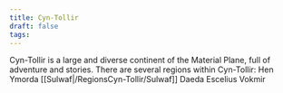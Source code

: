 ```yaml
---
title: Cyn-Tollir
draft: false
tags:
---
```

 
Cyn-Tollir is a large and diverse continent of the Material Plane, full of adventure and stories. There are several regions within Cyn-Tollir:
	Hen Ymorda
	[[Sulwaf|/RegionsCyn-Tollir/Sulwaf]]
	Daeda
	Escelius
	Vokmir